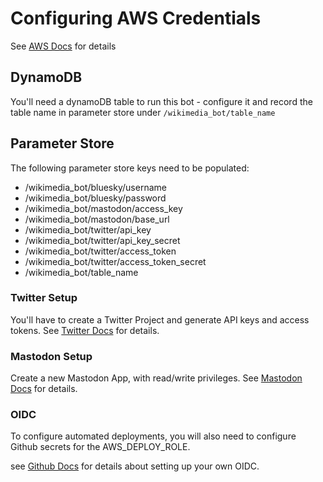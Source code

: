 # Configuring AWS Credentials

See [AWS Docs](https://docs.aws.amazon.com/cli/latest/userguide/cli-configure-files.html) for details

## DynamoDB

You'll need a dynamoDB table to run this bot - configure it and record the table name in parameter store under `/wikimedia_bot/table_name`

## Parameter Store

The following parameter store keys need to be populated:

- /wikimedia_bot/bluesky/username
- /wikimedia_bot/bluesky/password
- /wikimedia_bot/mastodon/access_key
- /wikimedia_bot/mastodon/base_url
- /wikimedia_bot/twitter/api_key
- /wikimedia_bot/twitter/api_key_secret
- /wikimedia_bot/twitter/access_token
- /wikimedia_bot/twitter/access_token_secret
- /wikimedia_bot/table_name

### Twitter Setup

You'll have to create a Twitter Project and generate API keys and access tokens. See [Twitter Docs](https://developer.twitter.com/en/docs/authentication/oauth-1-0a) for details.

### Mastodon Setup

Create a new Mastodon App, with read/write privileges. See [Mastodon Docs](https://docs.joinmastodon.org/methods/apps/) for details.

### OIDC

To configure automated deployments, you will also need to configure Github secrets for the AWS_DEPLOY_ROLE.

see [Github Docs](https://docs.github.com/en/actions/security-for-github-actions/security-hardening-your-deployments/configuring-openid-connect-in-amazon-web-services) for details about setting up your own OIDC.

